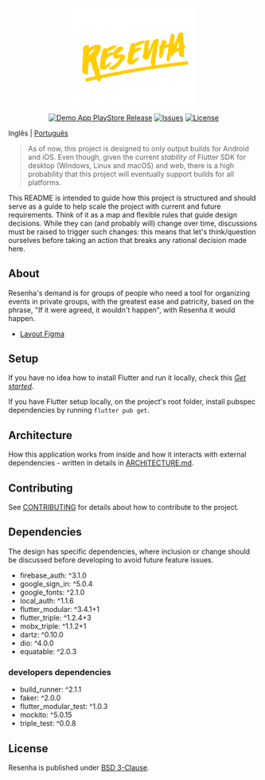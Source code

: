 <p align="center"><a href="https://github.com/brunocarvalhs/Resenha" target="_blank"><img src="https://github.com/brunocarvalhs/Resenha/blob/master/assets/images/logo.png" width="250"></a></p>

<p align="center">
<a href="https://github.com/brunocarvalhs/Resenha/actions/workflows/android-dev-release.yml"><img src="https://github.com/brunocarvalhs/Resenha/actions/workflows/android-dev-release.yml/badge.svg" alt="Demo App PlayStore Release"></a>
<a href="https://github.com/brunocarvalhs/Resenha/issues"><img src="https://img.shields.io/github/issues/brunocarvalhs/Resenha" alt="Issues"></a>
<a href="https://github.com/brunocarvalhs/Resenha/blob/master/LICENSE"><img src="https://img.shields.io/github/license/brunocarvalhs/Resenha" alt="License"></a>
</p>

Inglês | [Português](/README_ptbr.md)

> As of now, this project is designed to only output builds for Android and iOS. Even though, given the current
> *stability* of Flutter SDK for desktop (Windows, Linux and macOS) and web, there is a high probability that this
> project will eventually support builds for all platforms.

This README is intended to guide how this project is structured and should serve as a guide to help scale the project with
current and future requirements. Think of it as a map and flexible rules that guide design decisions. While
they can (and probably will) change over time, discussions must be raised to trigger such changes: this means that
let's think/question ourselves before taking an action that breaks any rational decision made here.

## About
Resenha's demand is for groups of people who need a tool for organizing events in private groups, with the greatest ease and patricity, based on the phrase, "If it were agreed, it wouldn't happen", with Resenha it would happen.

 - [Layout Figma](https://www.figma.com/file/tUmdLBPJVtOdR9hhtAjeBx/Resenha?node-id=3%3A410)

## Setup
If you have no idea how to install Flutter and run it locally, check this
[_Get started_](https://flutter.dev/docs/get-started/install).

If you have Flutter setup locally, on the project's root folder, install pubspec dependencies by running
`flutter pub get`.

## Architecture
How this application works from inside and how it interacts with external dependencies - written in details in 
[ARCHITECTURE.md](ARCHITECTURE.md).

## Contributing
See [CONTRIBUTING](CONTRIBUTING.md) for details about how to contribute to the project.

## Dependencies
The design has specific dependencies, where inclusion or change should be discussed before developing to avoid future feature issues.

- firebase_auth: ^3.1.0
- google_sign_in: ^5.0.4
- google_fonts: ^2.1.0
- local_auth: ^1.1.6
- flutter_modular: ^3.4.1+1
- flutter_triple: ^1.2.4+3
- mobx_triple: ^1.1.2+1
- dartz: ^0.10.0
- dio: ^4.0.0
- equatable: ^2.0.3

### developers dependencies
- build_runner: ^2.1.1
- faker: ^2.0.0
- flutter_modular_test: ^1.0.3
- mockito: ^5.0.15
- triple_test: ^0.0.8

## License
Resenha is published under [BSD 3-Clause](LICENSE).

